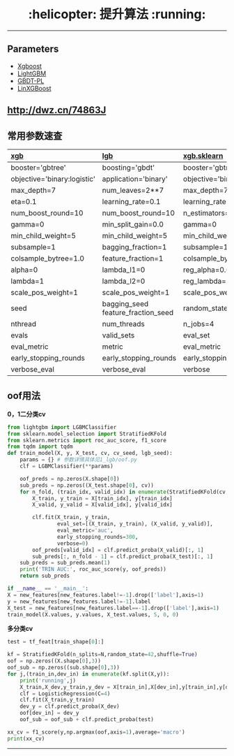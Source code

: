 <h1 align = "center">:helicopter: 提升算法 :running:</h1>

---
## Parameters
- [Xgboost][1]
- [LightGBM][2]
- [GBDT-PL][7]
- [LinXGBoost][8]

 http://dwz.cn/74863J
---
## 常用参数速查
|[**xgb**][3]|[**lgb**][5]|[**xgb.sklearn**][4]|[**lgb.sklearn**][6]|
|:--|:--|:--|:--|
|booster='gbtree'|boosting='gbdt'|booster='gbtree'|boosting_type='gbdt'|
|objective='binary:logistic'|application='binary'|objective='binary:logistic'|objective='binary'|
|max_depth=7|num_leaves=2**7|max_depth=7|num_leaves=2**7|
|eta=0.1|learning_rate=0.1|learning_rate=0.1|learning_rate=0.1|
|num_boost_round=10|num_boost_round=10|n_estimators=10|n_estimators=10|
|gamma=0|min_split_gain=0.0|gamma=0|min_split_gain=0.0|
|min_child_weight=5|min_child_weight=5|min_child_weight=5|min_child_weight=5|
|subsample=1|bagging_fraction=1|subsample=1.0|subsample=1.0|
|colsample_bytree=1.0|feature_fraction=1|colsample_bytree=1.0|colsample_bytree=1.0|
|alpha=0|lambda_l1=0|reg_alpha=0.0|reg_alpha=0.0|
|lambda=1|lambda_l2=0|reg_lambda=1|reg_lambda=0.0|
|scale_pos_weight=1|scale_pos_weight=1|scale_pos_weight=1|scale_pos_weight=1|
|seed |bagging_seed<br/>feature_fraction_seed|random_state=888|random_state=888|
|nthread|num_threads|n_jobs=4|n_jobs=4|
|evals|valid_sets|eval_set|eval_set|
|eval_metric|metric|eval_metric|eval_metric|
|early_stopping_rounds|early_stopping_rounds|early_stopping_rounds|early_stopping_rounds|
|verbose_eval|verbose_eval|verbose|verbose|


## oof用法

**0，1二分类cv**<br>
```python
from lightgbm import LGBMClassifier
from sklearn.model_selection import StratifiedKFold
from sklearn.metrics import roc_auc_score, f1_score
from tqdm import tqdm
def train_model(X, y, X_test, cv, cv_seed, lgb_seed):
    params = {} # 参数详情具体见1_lgb/oof.py
    clf = LGBMClassifier(**params)

    oof_preds = np.zeros(X.shape[0])
    sub_preds = np.zeros((X_test.shape[0], cv))
    for n_fold, (train_idx, valid_idx) in enumerate(StratifiedKFold(cv, True, cv_seed).split(X, y), 1):
        X_train, y_train = X[train_idx], y[train_idx]
        X_valid, y_valid = X[valid_idx], y[valid_idx]

        clf.fit(X_train, y_train,
                eval_set=[(X_train, y_train), (X_valid, y_valid)],
                eval_metric='auc',
                early_stopping_rounds=300,
                verbose=0)
        oof_preds[valid_idx] = clf.predict_proba(X_valid)[:, 1]
        sub_preds[:, n_fold - 1] = clf.predict_proba(X_test)[:, 1]
    sub_preds = sub_preds.mean(1)
    print('TRIN AUC:', roc_auc_score(y, oof_preds))
    return sub_preds

if __name__ == '__main__':
X = new_features[new_features.label!=-1].drop(['label'],axis=1)
y = new_features[new_features.label!=-1].label
X_test = new_features[new_features.label==-1].drop(['label'],axis=1)
train_model(X.values, y.values, X_test.values, 5, 0, 0)
```

**多分类cv**<br>
```python
test = tf_feat[train_shape[0]:] 

kf = StratifiedKFold(n_splits=N,random_state=42,shuffle=True)
oof = np.zeros((X.shape[0],3))
oof_sub = np.zeros((sub.shape[0],3))
for j,(train_in,dev_in) in enumerate(kf.split(X,y)):
    print('running',j)
    X_train,X_dev,y_train,y_dev = X[train_in],X[dev_in],y[train_in],y[dev_in]
    clf = LogisticRegression(C=4)
    clf.fit(X_train,y_train)
    dev_y = clf.predict_proba(X_dev)
    oof[dev_in] = dev_y
    oof_sub = oof_sub + clf.predict_proba(test)

xx_cv = f1_score(y,np.argmax(oof,axis=1),average='macro')
print(xx_cv)
```


---
[1]: http://xgboost.readthedocs.io/en/latest/parameter.html#
[2]: https://lightgbm.readthedocs.io/en/latest/Parameters.html#
[3]: https://github.com/Jie-Yuan/DataMining/blob/master/5_PopularAlgorithm/1_Boosting/2_xgb/README.md#1-%E5%8E%9F%E7%94%9F%E6%8E%A5%E5%8F%A3
[4]: https://github.com/Jie-Yuan/DataMining/blob/master/5_PopularAlgorithm/1_Boosting/2_xgb/README.md#2-sk%E6%8E%A5%E5%8F%A3
[5]: https://github.com/Jie-Yuan/DataMining/blob/master/5_PopularAlgorithm/1_Boosting/1_lgb/README.md#1-%E5%8E%9F%E7%94%9F%E6%8E%A5%E5%8F%A3
[6]: https://github.com/Jie-Yuan/DataMining/blob/master/5_PopularAlgorithm/1_Boosting/1_lgb/README.md#2-sk%E6%8E%A5%E5%8F%A3
[7]: https://github.com/GBDT-PL/GBDT-PL
[8]: https://github.com/ldv1/LinXGBoost
